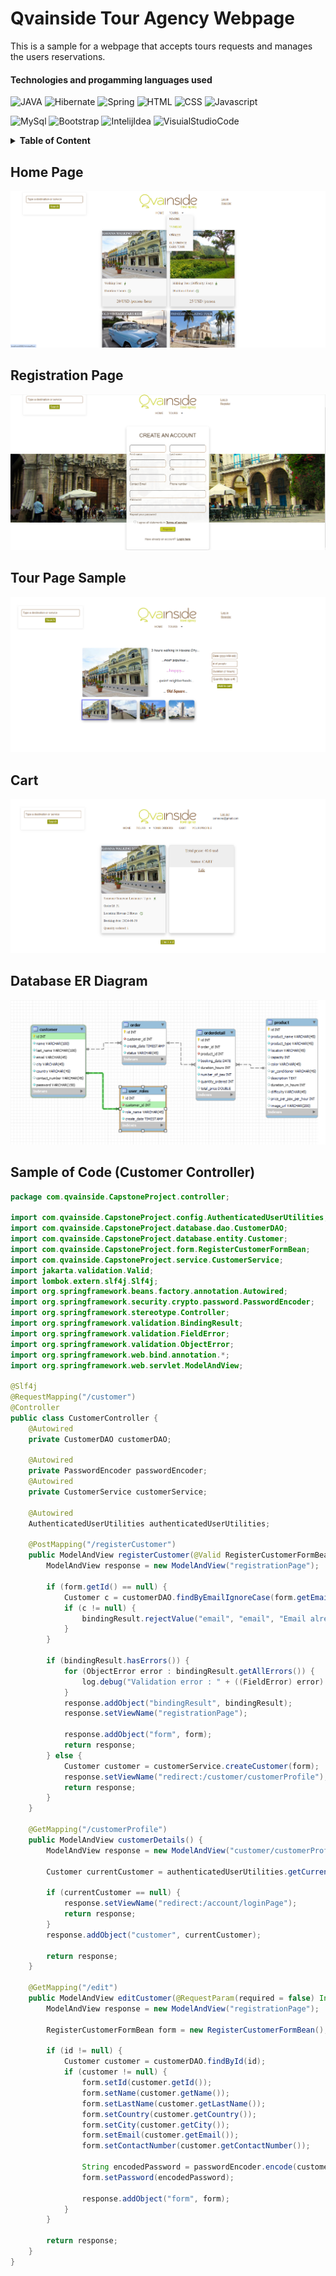# Qvainside Tour Agency Webpage

This is a sample for a webpage that accepts tours requests and manages the users reservations. 

#### Technologies and progamming languages used

![JAVA](https://img.shields.io/badge/Java-ED8B00?style=for-the-badge&logo=openjdk&logoColor=white)  ![Hibernate](https://img.shields.io/badge/Hibernate-59666C?style=for-the-badge&logo=Hibernate&logoColor=white "Hibernate") ![Spring](https://img.shields.io/badge/spring-%236DB33F.svg?style=for-the-badge&logo=spring&logoColor=white) ![HTML](https://img.shields.io/badge/HTML5-E34F26?style=for-the-badge&logo=html5&logoColor=white) ![CSS](https://img.shields.io/badge/CSS-239120?&style=for-the-badge&logo=css3&logoColor=white "CSS") ![Javascript](https://img.shields.io/badge/JavaScript-F7DF1E?style=for-the-badge&logo=javascript&logoColor=black "Javascript") 

![MySql](https://img.shields.io/badge/MySQL-00000F?style=for-the-badge&logo=mysql&logoColor=white "MySql") ![Bootstrap](https://img.shields.io/badge/Bootstrap-563D7C?style=for-the-badge&logo=bootstrap&logoColor=white "Bootstrap") ![IntelijIdea](https://img.shields.io/badge/IntelliJ_IDEA-000000.svg?style=for-the-badge&logo=intellij-idea&logoColor=white "IntelijIdea") ![VisuialStudioCode](https://img.shields.io/badge/Visual_Studio_Code-0078D4?style=for-the-badge&logo=visual%20studio%20code&logoColor=white "VisuialStudioCode")

<details>
  <summary><strong>Table of Content</strong></summary>
  
  - [Home Page](#home-page)
  - [Registration Page](#registration-page)
  - [Tour Page Sample](#tour-page-sample)
  - [Cart](#cart)
  - [Database ER Diagram](#database-er-diagram)
  - [Sample of Code (Customer Controller)](#sample-of-code-customer-controller)
  
</details>

## <a id="home-page"></a>Home Page
![Qvainside Home Page](https://github.com/Elytriff/Capstone-2024RTT62/blob/main/imagenes/Qvainside%20Home%20Page.png "Qvainside Home Page")

## Registration Page
![Qvainside Registration Page](https://github.com/Elytriff/Capstone-2024RTT62/blob/main/imagenes/Qvainside%20Registration%20Page.png "Qvainside Registration Page")

## Tour Page Sample
![Havana Tour Page](https://github.com/Elytriff/Capstone-2024RTT62/blob/main/imagenes/Havana%20Tour%20Booking%20Page.png "Havana Tour Page")
## Cart
![Cart](https://github.com/Elytriff/Capstone-2024RTT62/blob/main/imagenes/Qvainside%20Cart.png "Cart")

## Database ER Diagram
![ER Diagram](https://github.com/Elytriff/Capstone-2024RTT62/blob/main/imagenes/Qvainside%20Database.png "ER Diagram")

## Sample of Code (Customer Controller)
```java
package com.qvainside.CapstoneProject.controller;

import com.qvainside.CapstoneProject.config.AuthenticatedUserUtilities;
import com.qvainside.CapstoneProject.database.dao.CustomerDAO;
import com.qvainside.CapstoneProject.database.entity.Customer;
import com.qvainside.CapstoneProject.form.RegisterCustomerFormBean;
import com.qvainside.CapstoneProject.service.CustomerService;
import jakarta.validation.Valid;
import lombok.extern.slf4j.Slf4j;
import org.springframework.beans.factory.annotation.Autowired;
import org.springframework.security.crypto.password.PasswordEncoder;
import org.springframework.stereotype.Controller;
import org.springframework.validation.BindingResult;
import org.springframework.validation.FieldError;
import org.springframework.validation.ObjectError;
import org.springframework.web.bind.annotation.*;
import org.springframework.web.servlet.ModelAndView;

@Slf4j
@RequestMapping("/customer")
@Controller
public class CustomerController {
    @Autowired
    private CustomerDAO customerDAO;

    @Autowired
    private PasswordEncoder passwordEncoder;
    @Autowired
    private CustomerService customerService;

    @Autowired
    AuthenticatedUserUtilities authenticatedUserUtilities;

    @PostMapping("/registerCustomer")
    public ModelAndView registerCustomer(@Valid RegisterCustomerFormBean form, BindingResult bindingResult) {
        ModelAndView response = new ModelAndView("registrationPage");

        if (form.getId() == null) {
            Customer c = customerDAO.findByEmailIgnoreCase(form.getEmail());
            if (c != null) {
                bindingResult.rejectValue("email", "email", "Email already exists");
            }
        }

        if (bindingResult.hasErrors()) {
            for (ObjectError error : bindingResult.getAllErrors()) {
                log.debug("Validation error : " + ((FieldError) error).getField() + error.getDefaultMessage());
            }
            response.addObject("bindingResult", bindingResult);
            response.setViewName("registrationPage");

            response.addObject("form", form);
            return response;
        } else {
            Customer customer = customerService.createCustomer(form);
            response.setViewName("redirect:/customer/customerProfile");
            return response;
        }
    }

    @GetMapping("/customerProfile")
    public ModelAndView customerDetails() {
        ModelAndView response = new ModelAndView("customer/customerProfile");

        Customer currentCustomer = authenticatedUserUtilities.getCurrentUser();

        if (currentCustomer == null) {
            response.setViewName("redirect:/account/loginPage");
            return response;
        }
        response.addObject("customer", currentCustomer);

        return response;
    }

    @GetMapping("/edit")
    public ModelAndView editCustomer(@RequestParam(required = false) Integer id) {
        ModelAndView response = new ModelAndView("registrationPage");

        RegisterCustomerFormBean form = new RegisterCustomerFormBean();

        if (id != null) {
            Customer customer = customerDAO.findById(id);
            if (customer != null) {
                form.setId(customer.getId());
                form.setName(customer.getName());
                form.setLastName(customer.getLastName());
                form.setCountry(customer.getCountry());
                form.setCity(customer.getCity());
                form.setEmail(customer.getEmail());
                form.setContactNumber(customer.getContactNumber());

                String encodedPassword = passwordEncoder.encode(customer.getPassword());
                form.setPassword(encodedPassword);

                response.addObject("form", form);
            }
        }

        return response;
    }
}
